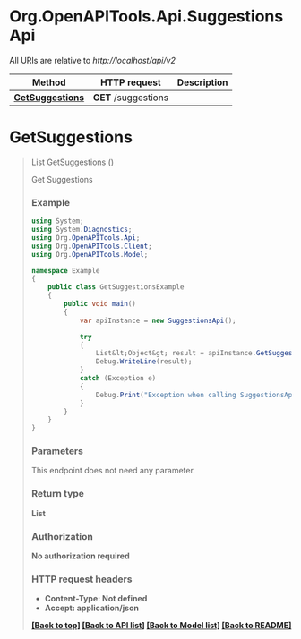 # Org.OpenAPITools.Api.SuggestionsApi

All URIs are relative to *http://localhost/api/v2*

Method | HTTP request | Description
------------- | ------------- | -------------
[**GetSuggestions**](SuggestionsApi.md#getsuggestions) | **GET** /suggestions | 


<a name="getsuggestions"></a>
# **GetSuggestions**
> List<Object> GetSuggestions ()



Get Suggestions

### Example
```csharp
using System;
using System.Diagnostics;
using Org.OpenAPITools.Api;
using Org.OpenAPITools.Client;
using Org.OpenAPITools.Model;

namespace Example
{
    public class GetSuggestionsExample
    {
        public void main()
        {
            var apiInstance = new SuggestionsApi();

            try
            {
                List&lt;Object&gt; result = apiInstance.GetSuggestions();
                Debug.WriteLine(result);
            }
            catch (Exception e)
            {
                Debug.Print("Exception when calling SuggestionsApi.GetSuggestions: " + e.Message );
            }
        }
    }
}
```

### Parameters
This endpoint does not need any parameter.

### Return type

**List<Object>**

### Authorization

No authorization required

### HTTP request headers

 - **Content-Type**: Not defined
 - **Accept**: application/json

[[Back to top]](#) [[Back to API list]](../README.md#documentation-for-api-endpoints) [[Back to Model list]](../README.md#documentation-for-models) [[Back to README]](../README.md)

